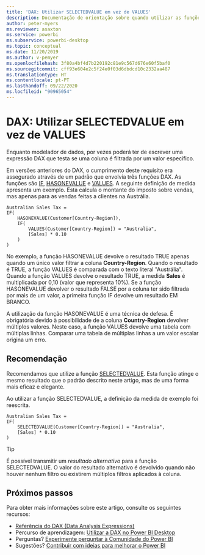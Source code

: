 ```yaml
---
title: 'DAX: Utilizar SELECTEDVALUE em vez de VALUES'
description: Documentação de orientação sobre quando utilizar as funções SELECTEDVALUE.
author: peter-myers
ms.reviewer: asaxton
ms.service: powerbi
ms.subservice: powerbi-desktop
ms.topic: conceptual
ms.date: 11/20/2019
ms.author: v-pemyer
ms.openlocfilehash: 3f80a4bf4d7b220192c81e9c567d676e60f5baf0
ms.sourcegitcommit: cff93e604e2c5f24e0f03d6dbdcd10c2332aa487
ms.translationtype: HT
ms.contentlocale: pt-PT
ms.lasthandoff: 09/22/2020
ms.locfileid: "90965054"
---
```

# <a name="dax-use-selectedvalue-instead-of-values"></a>DAX: Utilizar SELECTEDVALUE em vez de VALUES

Enquanto modelador de dados, por vezes poderá ter de escrever uma expressão DAX que testa se uma coluna é filtrada por um valor específico.

Em versões anteriores do DAX, o cumprimento deste requisito era assegurado através de um padrão que envolvia três funções DAX. As funções são [IF](/dax/if-function-dax), [HASONEVALUE](/dax/hasonevalue-function-dax) e [VALUES](/dax/values-function-dax). A seguinte definição de medida apresenta um exemplo. Esta calcula o montante do imposto sobre vendas, mas apenas para as vendas feitas a clientes na Austrália.

```dax
Australian Sales Tax =
IF(
    HASONEVALUE(Customer[Country-Region]),
    IF(
        VALUES(Customer[Country-Region]) = "Australia",
        [Sales] * 0.10
    )
)
```

No exemplo, a função HASONEVALUE devolve o resultado TRUE apenas quando um único valor filtrar a coluna **Country-Region**. Quando o resultado é TRUE, a função VALUES é comparada com o texto literal "Austrália". Quando a função VALUES devolve o resultado TRUE, a medida **Sales** é multiplicada por 0,10 (valor que representa 10%). Se a função HASONEVALUE devolver o resultado FALSE por a coluna ter sido filtrada por mais de um valor, a primeira função IF devolve um resultado EM BRANCO.

A utilização da função HASONEVALUE é uma técnica de defesa. É obrigatória devido à possibilidade de a coluna **Country-Region** devolver múltiplos valores. Neste caso, a função VALUES devolve uma tabela com múltiplas linhas. Comparar uma tabela de múltiplas linhas a um valor escalar origina um erro.

## <a name="recommendation"></a>Recomendação

Recomendamos que utilize a função [SELECTEDVALUE](/dax/selectedvalue-function). Esta função atinge o mesmo resultado que o padrão descrito neste artigo, mas de uma forma mais eficaz e elegante.

Ao utilizar a função SELECTEDVALUE, a definição da medida de exemplo foi reescrita.

```dax
Australian Sales Tax =
IF(
    SELECTEDVALUE(Customer[Country-Region]) = "Australia",
    [Sales] * 0.10
)
```

> [!TIP]
> É possível transmitir um _resultado alternativo_ para a função SELECTEDVALUE. O valor do resultado alternativo é devolvido quando não houver nenhum filtro ou existirem múltiplos filtros aplicados à coluna.

## <a name="next-steps"></a>Próximos passos

Para obter mais informações sobre este artigo, consulte os seguintes recursos:

- [Referência do DAX (Data Analysis Expressions)](/dax/)
- Percurso de aprendizagem: [Utilizar a DAX no Power BI Desktop](/learn/paths/dax-power-bi/)
- Perguntas? [Experimente perguntar à Comunidade do Power BI](https://community.powerbi.com/)
- Sugestões? [Contribuir com ideias para melhorar o Power BI](https://ideas.powerbi.com)